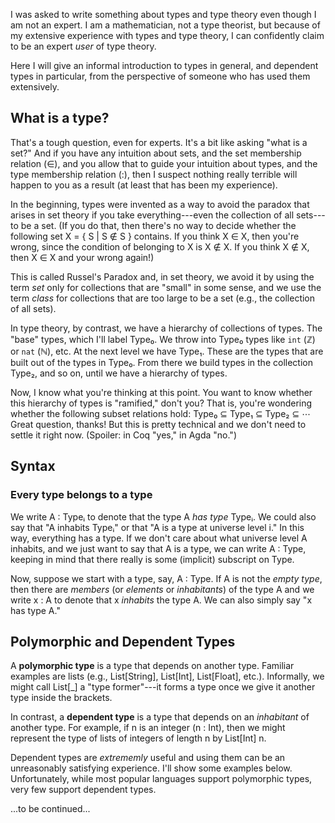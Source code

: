 I was asked to write something about types and type theory even though I am not
an expert. I am a mathematician, not a type theorist, but because of my
extensive experience with types and type theory, I can confidently claim to be
an expert *user* of type theory.

Here I will give an informal introduction to types in general, and dependent types
in particular, from the perspective of someone who has used them extensively.

## What is a type?

That's a tough question, even for experts. It's a bit like asking "what is a
set?"  And if you have any intuition about sets, and the set membership relation (∈),
and you allow that to guide your intuition about types, and the type
membership relation (:), then I suspect nothing really terrible will happen to
you as a result (at least that has been my experience).

In the beginning, types were invented as a way to avoid the paradox that arises
in set theory if you take everything---even the collection of all sets---to be
a set.  (If you do that, then there's no way to decide whether the following
set X = { S | S ∉ S } contains.  If you think X ∈ X, then you're wrong,
since the condition of belonging to X is X ∉ X. If you think X ∉ X, then X ∈ X
and your wrong again!)

This is called Russel's Paradox and, in set theory, we avoid it by using the
term *set* only for collections that are "small" in some sense, and we use the
term *class* for collections that are too large to be a set (e.g., the
collection of all sets).

In type theory, by contrast, we have a hierarchy of collections of types.
The "base" types, which I'll label Type₀.  We throw into Type₀ types like `int`
(ℤ) or `nat` (ℕ), etc.  At the next level we have Type₁.  These are the types
that are built out of the types in Type₀.  From there we build types in the
collection Type₂, and so on, until we have a hierarchy of types.

Now, I know what you're thinking at this point.  You want to know whether this
hierarchy of types is "ramified," don't you?  That is, you're wondering whether
the following subset relations hold: Type₀ ⊆ Type₁ ⊆ Type₂ ⊆ ⋯  Great question,
thanks! But this is pretty technical and we don't need to settle it right now.
(Spoiler: in Coq "yes," in Agda "no.") 

## Syntax

### Every type belongs to a type

We write A : Typeᵢ to denote that the type A *has type* Typeᵢ.  We could also
say that "A inhabits Typeᵢ" or that "A is a type at universe level i."  In this
way, everything has a type. If we don't care about what universe level A
inhabits, and we just want to say that A is a type, we can write A : Type,
keeping in mind that there really is some (implicit) subscript on Type.

Now, suppose we start with a type, say, A : Type.  If A is not the *empty type*, then
there are *members* (or *elements* or *inhabitants*) of the type A and we write
x : A to denote that x *inhabits* the type A. We can also simply say "x has type A."

## Polymorphic and Dependent Types

A **polymorphic type** is a type that depends on another type.  Familiar examples
are lists (e.g., List[String], List[Int], List[Float], etc.).  Informally, we
might call List[_] a "type former"---it forms a type once we give it another
type inside the brackets.

In contrast, a **dependent type** is a type that depends on an *inhabitant* of
another type.  For example, if n is an integer (n : Int), then we might
represent the type of lists of integers of length n by List[Int] n.

Dependent types are *extrememly* useful and using them can be an unreasonably
satisfying experience. I'll show some examples below.  Unfortunately, while most
popular languages support polymorphic types, very few support dependent types.

...to be continued...

